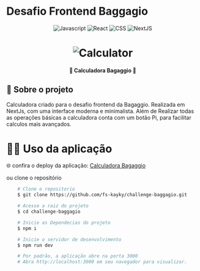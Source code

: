 # Desafio Frontend Baggagio

<p align="center">
	<img alt="Javascript" src="https://img.shields.io/badge/Javascript-0d1b2a?style=for-the-badge&logo=javascript">
	<img alt="React" src="https://img.shields.io/badge/React-005CFE?style=for-the-badge&logo=react">
	<img alt="CSS" src = "https://img.shields.io/badge/CSS3-1572B6.svg?style=for-the-badge&logo=CSS3&logoColor=white"/>  
	<img alt="NextJS" src = "https://img.shields.io/badge/next.js-000000?style=for-the-badge&logo=nextdotjs&logoColor=white"/>  
</p>

<h1 align="center">
    <img alt="Calculator" src="https://imgur.com/Ol3x8b0.png" />
</h1>

<h4 align="center">
   💼 Calculadora Bagaggio 💼
</h4>

## 📄 Sobre o projeto

<p> 
    Calculadora criado para o desafio frontend da Bagaggio. Realizada em NextJs, com uma interface moderna e minimalista.
    Além de Realizar todas as operações básicas a calculadora conta com um botão Pi, para facilitar calculos mais avançados.
</p>

# 👨‍💻 Uso da aplicação

🌐 confira o deploy da aplicação: [Calculadora Bagaggio](https://challenge-baggagio.vercel.app)

ou clone o repositório

```bash
    # Clone o repositorio
    $ git clone https://github.com/fs-kayky/challenge-baggagio.git

    # Acesse a raiz do projeto
    $ cd challenge-baggagio

    # Inicie as Dependecias do projeto
    $ npm i

    # Inicie o servidor de desenvolvimento
    $ npm run dev

    # Por padrão, a aplicação abre na porta 3000
    # Abra http://localhost:3000 em seu navegador para visualizar.
```
